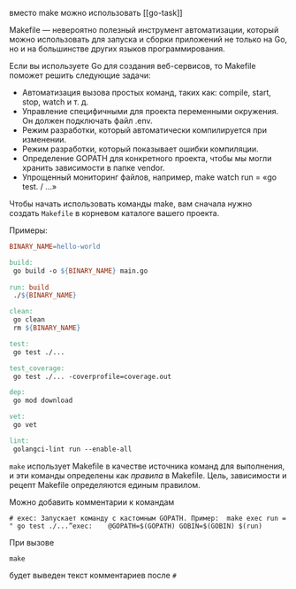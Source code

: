 вместо make можно использовать [[go-task]]

Makefile — невероятно полезный инструмент автоматизации, который можно использовать для запуска и сборки приложений не только на Go, но и на большинстве других языков программирования.

Если вы используете Go для создания веб-сервисов, то Makefile поможет решить следующие задачи:  
- Автоматизация вызова простых команд, таких как: compile, start, stop, watch и т. д.
- Управление специфичными для проекта переменными окружения. Он должен подключать файл .env.
- Режим разработки, который автоматически компилируется при изменении.
- Режим разработки, который показывает ошибки компиляции.
- Определение GOPATH для конкретного проекта, чтобы мы могли хранить зависимости в папке vendor.
- Упрощенный мониторинг файлов, например, make watch run = «go test. / ...»

Чтобы начать использовать команды make, вам сначала нужно создать `Makefile` в корневом каталоге вашего проекта.

Примеры:

```Makefile
BINARY_NAME=hello-world

build:
 go build -o ${BINARY_NAME} main.go
 
run: build
 ./${BINARY_NAME}

clean:
 go clean
 rm ${BINARY_NAME}

test:
 go test ./...

test_coverage:
 go test ./... -coverprofile=coverage.out

dep:
 go mod download

vet:
 go vet

lint:
 golangci-lint run --enable-all
```

`make` использует Makefile в качестве источника команд для выполнения, и эти команды определены как _правила_ в Makefile. Цель, зависимости и рецепт Makefile определяются единым правилом.

Можно добавить комментарии к командам
```
# exec: Запускает команду с кастомным GOPATH. Пример:  make exec run = " go test ./...”exec:	@GOPATH=$(GOPATH) GOBIN=$(GOBIN) $(run)
```

При вызове 
```
make
```

будет выведен текст комментариев после `#
`
